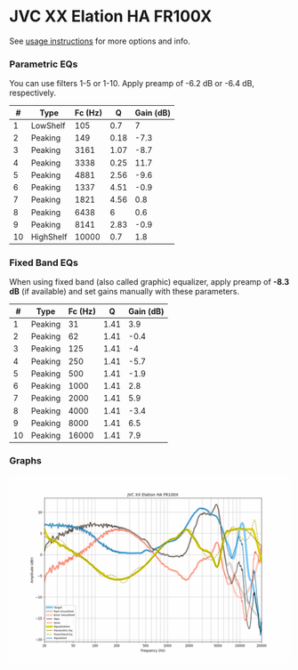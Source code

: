 # JVC XX Elation HA FR100X
See [usage instructions](https://github.com/jaakkopasanen/AutoEq#usage) for more options and info.

### Parametric EQs
You can use filters 1-5 or 1-10. Apply preamp of -6.2 dB or -6.4 dB, respectively.

|   # | Type      |   Fc (Hz) |    Q |   Gain (dB) |
|-----|-----------|-----------|------|-------------|
|   1 | LowShelf  |       105 | 0.7  |         7   |
|   2 | Peaking   |       149 | 0.18 |        -7.3 |
|   3 | Peaking   |      3161 | 1.07 |        -8.7 |
|   4 | Peaking   |      3338 | 0.25 |        11.7 |
|   5 | Peaking   |      4881 | 2.56 |        -9.6 |
|   6 | Peaking   |      1337 | 4.51 |        -0.9 |
|   7 | Peaking   |      1821 | 4.56 |         0.8 |
|   8 | Peaking   |      6438 | 6    |         0.6 |
|   9 | Peaking   |      8141 | 2.83 |        -0.9 |
|  10 | HighShelf |     10000 | 0.7  |         1.8 |

### Fixed Band EQs
When using fixed band (also called graphic) equalizer, apply preamp of **-8.3 dB** (if available) and set gains manually with these parameters.

|   # | Type    |   Fc (Hz) |    Q |   Gain (dB) |
|-----|---------|-----------|------|-------------|
|   1 | Peaking |        31 | 1.41 |         3.9 |
|   2 | Peaking |        62 | 1.41 |        -0.4 |
|   3 | Peaking |       125 | 1.41 |        -4   |
|   4 | Peaking |       250 | 1.41 |        -5.7 |
|   5 | Peaking |       500 | 1.41 |        -1.9 |
|   6 | Peaking |      1000 | 1.41 |         2.8 |
|   7 | Peaking |      2000 | 1.41 |         5.9 |
|   8 | Peaking |      4000 | 1.41 |        -3.4 |
|   9 | Peaking |      8000 | 1.41 |         6.5 |
|  10 | Peaking |     16000 | 1.41 |         7.9 |

### Graphs
![](./JVC%20XX%20Elation%20HA%20FR100X.png)
